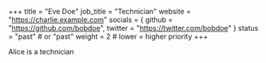 +++
title = "Eve Doe"
job_title = "Technician"
website = "https://charlie.example.com"
socials = { github = "https://github.com/bobdoe", twitter = "https://twitter.com/bobdoe" }
status = "past"        # or "past"
weight = 2                # lower = higher priority
+++

Alice is a technician
